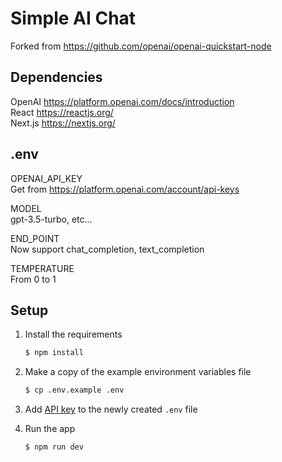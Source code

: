 
Simple AI Chat
==============

Forked from https://github.com/openai/openai-quickstart-node  


Dependencies
------------

OpenAI https://platform.openai.com/docs/introduction  
React https://reactjs.org/  
Next.js https://nextjs.org/  


.env
----

OPENAI_API_KEY  
Get from https://platform.openai.com/account/api-keys  

MODEL  
gpt-3.5-turbo, etc...

END_POINT  
Now support chat_completion, text_completion  

TEMPERATURE  
From 0 to 1


Setup
-----

1. Install the requirements

   ```bash
   $ npm install
   ```

2. Make a copy of the example environment variables file

   ```bash
   $ cp .env.example .env
   ```

3. Add [API key](https://platform.openai.com/account/api-keys) to the newly created `.env` file

4. Run the app

   ```bash
   $ npm run dev
   ```
